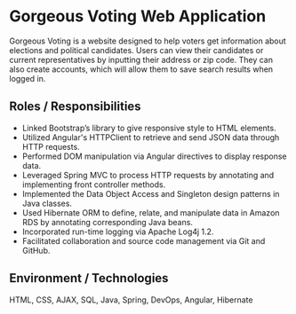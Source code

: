 # Gorgeous Voting Web Application

Gorgeous Voting is a website designed to help voters get information about elections and political candidates. 
Users can view their candidates or current representatives by inputting their address or zip code.
They can also create accounts, which will allow them to save search results when logged in.

## Roles / Responsibilities

* Linked Bootstrap’s library to give responsive style to HTML elements.
* Utilized Angular's HTTPClient to retrieve and send JSON data through HTTP requests.
* Performed DOM manipulation via Angular directives to display response data.
* Leveraged Spring MVC to process HTTP requests by annotating and implementing front controller methods.
* Implemented the Data Object Access and Singleton design patterns in Java classes.
* Used Hibernate ORM to define, relate, and manipulate data in Amazon RDS by annotating corresponding Java beans.
* Incorporated run-time logging via Apache Log4j 1.2.
* Facilitated collaboration and source code management via Git and GitHub.

## Environment / Technologies

HTML, CSS, AJAX, SQL, Java, Spring, DevOps, Angular, Hibernate
